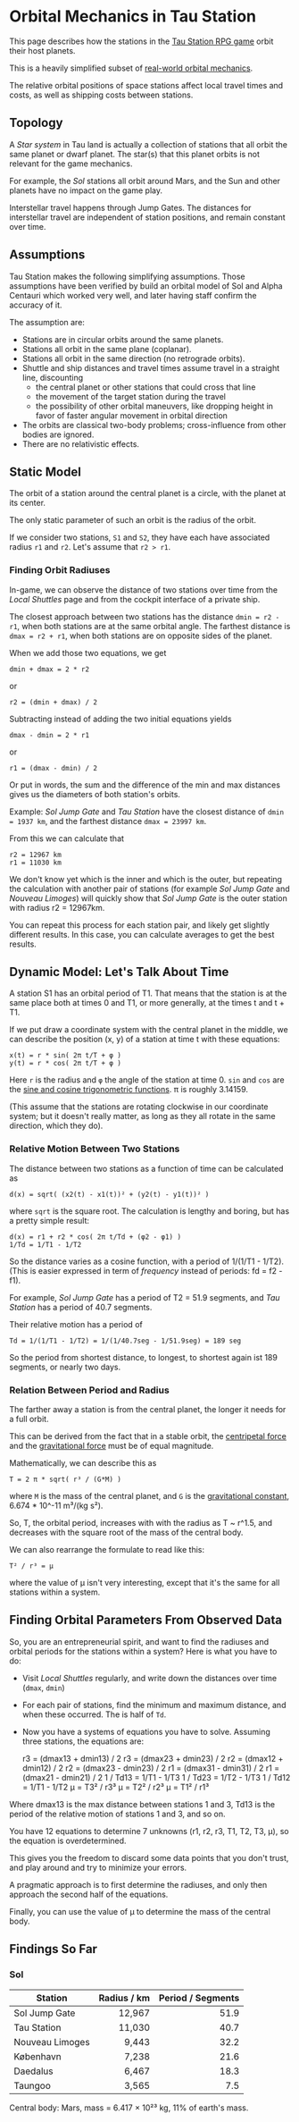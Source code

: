 # Orbital Mechanics in Tau Station

This page describes how the stations in the [Tau Station RPG game](https://taustation.space) orbit their host planets.

This is a heavily simplified subset of [real-world orbital mechanics](https://en.wikipedia.org/wiki/Orbital_mechanics).

The relative orbital positions of space stations affect local travel times and costs, as well as shipping costs between stations.

## Topology

A *Star system* in Tau land is actually a collection of stations that all orbit the same planet or dwarf planet. The star(s) that this planet orbits is not relevant for the game mechanics.

For example, the *Sol* stations all orbit around Mars, and the Sun and other
planets have no impact on the game play.

Interstellar travel happens through Jump Gates. The distances for interstellar travel are independent of station positions, and remain constant over time.

## Assumptions

Tau Station makes the following simplifying assumptions. Those assumptions have been verified
by build an orbital model of Sol and Alpha Centauri which worked very well, and later having staff confirm the accuracy of it.

The assumption are:

* Stations are in circular orbits around the same planets.
* Stations all orbit in the same plane (coplanar).
* Stations all orbit in the same direction (no retrograde orbits).
* Shuttle and ship distances and travel times assume travel in a straight line, discounting
    * the central planet or other stations that could cross that line
    * the movement of the target station during the travel
    * the possibility of other orbital maneuvers, like dropping height in favor of faster angular movement in orbital direction
* The orbits are classical two-body problems; cross-influence from other bodies are ignored.
* There are no relativistic effects.

## Static Model

The orbit of a station around the central planet is a circle, with the planet at its center.

The only static parameter of such an orbit is the radius of the orbit.

If we consider two stations, `S1` and `S2`, they have each have associated radius `r1` and `r2`. Let's assume that `r2 > r1`.

### Finding Orbit Radiuses

In-game, we can observe the distance of two stations over time from the *Local Shuttles* page and from the cockpit interface of a private ship.

The closest approach between two stations has the distance `dmin = r2 - r1`, when both stations are at the same orbital angle. The farthest distance is `dmax = r2 + r1`, when both stations are on opposite sides of the planet.

When we add those two equations, we get

    dmin + dmax = 2 * r2

or

    r2 = (dmin + dmax) / 2

Subtracting instead of adding the two initial equations yields

    dmax - dmin = 2 * r1

or

    r1 = (dmax - dmin) / 2

Or put in words, the sum and the difference of the min and max distances gives us the diameters of both station's orbits.

Example: *Sol Jump Gate* and *Tau Station* have the closest distance of `dmin = 1937 km`, and the farthest distance `dmax = 23997 km`.

From this we can calculate that

    r2 = 12967 km
    r1 = 11030 km

We don't know yet which is the inner and which is the outer, but repeating the calculation with another pair of stations (for example *Sol Jump Gate* and *Nouveau Limoges*) will quickly show that *Sol Jump Gate* is the outer station with radius r2 = 12967km.

You can repeat this process for each station pair, and likely get slightly different results. In this case, you can calculate averages to get the best results.

## Dynamic Model: Let's Talk About Time

A station S1 has an orbital period of T1. That means that the station is at the same place both at times 0 and T1, or more generally, at the times t and t + T1.

If we put draw a coordinate system with the central planet in the middle, we can describe the position (x, y) of a station at time t with these equations:

    x(t) = r * sin( 2π t/T + φ )
    y(t) = r * cos( 2π t/T + φ )

Here `r` is the radius and `φ` the angle of the station at time 0. `sin` and `cos` are the [sine and cosine trigonometric functions](https://en.wikipedia.org/wiki/Trigonometric_functions). π is roughly 3.14159.

(This assume that the stations are rotating clockwise in our coordinate system; but it doesn't really matter, as long as they all rotate in the same direction, which they do).

### Relative Motion Between Two Stations

The distance between two stations as a function of time can be calculated as

    d(x) = sqrt( (x2(t) - x1(t))² + (y2(t) - y1(t))² )

where `sqrt` is the square root. The calculation is lengthy and boring, but has a pretty simple result:

    d(x) = r1 + r2 * cos( 2π t/Td + (φ2 - φ1) )
    1/Td = 1/T1 - 1/T2

So the distance varies as a cosine function, with a period of 1/(1/T1 - 1/T2). (This is easier expressed in term of *frequency* instead of periods: fd = f2 - f1).

For example, *Sol Jump Gate* has a period of T2 = 51.9 segments, and *Tau Station* has a period of 40.7 segments.

Their relative motion has a period of

    Td = 1/(1/T1 - 1/T2) = 1/(1/40.7seg - 1/51.9seg) = 189 seg

So the period from shortest distance, to longest, to shortest again ist 189 segments, or nearly two days.


### Relation Between Period and Radius

The farther away a station is from the central planet, the longer it needs for a full orbit.

This can be derived from the fact that in a stable orbit, the [centripetal force](https://en.wikipedia.org/wiki/Centripetal_force) and the [gravitational force](https://en.wikipedia.org/wiki/Newton%27s_law_of_universal_gravitation) must be of equal magnitude.

Mathematically, we can describe this as

    T = 2 π * sqrt( r³ / (G*M) )

where `M` is the mass of the central planet, and `G` is the [gravitational constant](https://en.wikipedia.org/wiki/Gravitational_constant), 6.674 * 10^-11 m³/(kg s²).

So, T, the orbital period, increases with with the radius as T ~ r^1.5, and decreases with the square root of the mass of the central body.

We can also rearrange the formulate to read like this:

    T² / r³ = μ

where the value of μ isn't very interesting, except that it's the same for all stations within a system.

## Finding Orbital Parameters From Observed Data

So, you are an entrepreneurial spirit, and want to find the radiuses and orbital periods for the stations within a system? Here is what you have to do:

* Visit *Local Shuttles* regularly, and write down the distances over time (`dmax`, `dmin`)
* For each pair of stations, find the minimum and maximum distance, and when these occurred. The is half of `Td`. 
* Now you have a systems of equations you have to solve. Assuming three stations, the equations are:

    
    r3 = (dmax13 + dmin13) / 2
    r3 = (dmax23 + dmin23) / 2
    r2 = (dmax12 + dmin12) / 2
    r2 = (dmax23 - dmin23) / 2
    r1 = (dmax31 - dmin31) / 2
    r1 = (dmax21 - dmin21) / 2
    1 / Td13 = 1/T1 - 1/T3
    1 / Td23 = 1/T2 - 1/T3
    1 / Td12 = 1/T1 - 1/T2
    μ = T3² / r3³
    μ = T2² / r2³
    μ = T1² / r1³

Where dmax13 is the max distance between stations 1 and 3, Td13 is the period of the relative motion of stations 1 and 3, and so on.

You have 12 equations to determine 7 unknowns (r1, r2, r3, T1, T2, T3, μ), so the equation is overdetermined.

This gives you the freedom to discard some data points that you don't trust, and play around and try to minimize your errors.

A pragmatic approach is to first determine the radiuses, and only then approach the second half of the equations.

Finally, you can use the value of μ to determine the mass of the central body.

## Findings So Far

### Sol

| Station          | Radius / km   | Period / Segments |
|------------------|--------------:|------------------:|
| Sol Jump Gate    | 12,967        | 51.9              |
| Tau Station      | 11,030        | 40.7              |
| Nouveau Limoges  |  9,443        | 32.2              |
| København        |  7,238        | 21.6              |
| Daedalus         |  6,467        | 18.3              |
| Taungoo          |  3,565        |  7.5              |

Central body: Mars, mass = 6.417 × 10²³ kg, 11% of earth's mass.
